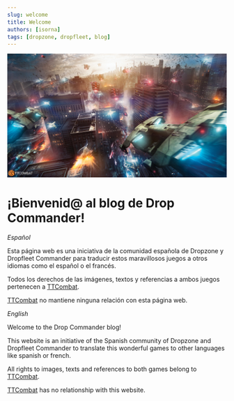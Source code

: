 ```yaml
---
slug: welcome
title: Welcome
authors: [isorna]
tags: [dropzone, dropfleet, blog]
---
```


![Dropzone Commander Book Cover](./assets/dzc-book-cover.jpeg)

# ¡Bienvenid@ al blog de Drop Commander!

_Español_

Esta página web es una iniciativa de la comunidad española de Dropzone y Dropfleet Commander para traducir estos maravillosos juegos a otros idiomas como el español o el francés.

Todos los derechos de las imágenes, textos y referencias a ambos juegos pertenecen a [TTCombat](https://www.ttcombat.com/).

[TTCombat](https://www.ttcombat.com/) no mantiene ninguna relación con esta página web.

_English_

Welcome to the Drop Commander blog!

This website is an initiative of the Spanish community of Dropzone and Dropfleet Commander to translate this wonderful games to other languages like spanish or french.

All rights to images, texts and references to both games belong to [TTCombat](https://www.ttcombat.com/).

[TTCombat](https://www.ttcombat.com/) has no relationship with this website.

